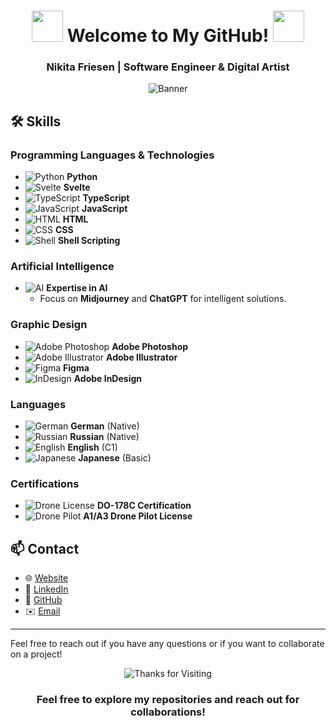 <div align="center">

# <img src="https://user-images.githubusercontent.com/74038190/213844263-a8897a51-32f4-4b3b-b5c2-e1528b89f6f3.png" width="50px" /> Welcome to My GitHub! <img src="https://user-images.githubusercontent.com/74038190/213844263-a8897a51-32f4-4b3b-b5c2-e1528b89f6f3.png" width="50px" />

### Nikita Friesen | Software Engineer & Digital Artist

![Banner](https://github.com/Anmol-Baranwal/Cool-GIFs-For-GitHub/assets/74038190/d48893bd-0757-481c-8d7e-ba3e163feae7)

</div>

## 🛠 Skills

### Programming Languages & Technologies
- ![Python](https://img.icons8.com/color/48/000000/python.png) **Python**
- ![Svelte](https://img.icons8.com/color/48/000000/svelte.png) **Svelte**
- ![TypeScript](https://img.icons8.com/color/48/000000/typescript.png) **TypeScript**
- ![JavaScript](https://img.icons8.com/color/48/000000/javascript.png) **JavaScript**
- ![HTML](https://img.icons8.com/color/48/000000/html-5.png) **HTML**
- ![CSS](https://img.icons8.com/color/48/000000/css3.png) **CSS**
- ![Shell](https://img.icons8.com/plasticine/48/000000/bash.png) **Shell Scripting**

### Artificial Intelligence
- ![AI](https://img.icons8.com/color/48/000000/robot.png) **Expertise in AI**
  - Focus on **Midjourney** and **ChatGPT** for intelligent solutions.

### Graphic Design
- ![Adobe Photoshop](https://img.icons8.com/color/48/000000/adobe-photoshop.png) **Adobe Photoshop**
- ![Adobe Illustrator](https://img.icons8.com/color/48/000000/adobe-illustrator.png) **Adobe Illustrator**
- ![Figma](https://img.icons8.com/color/48/000000/figma.png) **Figma**
- ![InDesign](https://img.icons8.com/color/48/000000/adobe-indesign.png) **Adobe InDesign**

### Languages
- ![German](https://img.icons8.com/color/48/000000/germany.png) **German** (Native)
- ![Russian](https://img.icons8.com/color/48/000000/russian-federation.png) **Russian** (Native)
- ![English](https://img.icons8.com/color/48/000000/usa.png) **English** (C1)
- ![Japanese](https://img.icons8.com/color/48/000000/japan.png) **Japanese** (Basic)

### Certifications
- ![Drone License](https://img.icons8.com/color/48/000000/drone.png) **DO-178C Certification**
- ![Drone Pilot](https://img.icons8.com/color/48/000000/quadcopter.png) **A1/A3 Drone Pilot License**

## 📫 Contact
- 🌐 [Website](http://sputnix.me)
- 💼 [LinkedIn](https://www.linkedin.com/in/nikita-friesen)
- 🐙 [GitHub](https://github.com/Gitkubikon)
- ✉️ [Email](mailto:nikitafriesen74@gmail.com)

---

Feel free to reach out if you have any questions or if you want to collaborate on a project!

<div align="center">

![Thanks for Visiting](https://github.com/Anmol-Baranwal/Cool-GIFs-For-GitHub/assets/74038190/c288471c-be67-4fbb-af44-1c63ee9ed280)

### Feel free to explore my repositories and reach out for collaborations!

</div>

